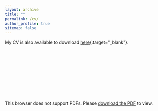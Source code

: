 ```yaml
---
layout: archive
title: ""
permalink: /cv/
author_profile: true
sitemap: false
---
```


My CV is also available to download [here](../files/WYQ_CV.pdf){:target="_blank"}.

<object data="../files/WYQ_CV.pdf" type="application/pdf" width="700px" height="700px">
    <embed src="../files/WYQ_CV.pdf">
        <p>This browser does not support PDFs. Please <a href="../files/WYQ_CV.pdf">download the PDF</a> to view.</p>
    </embed>
</object>
